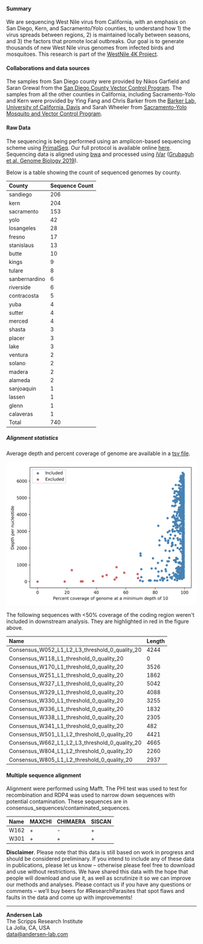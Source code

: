 #### Summary
We are sequencing West Nile virus from California, with an emphasis on San Diego, Kern, and Sacramento/Yolo counties, to understand how 1) the virus spreads between regions, 2) is maintained locally between seasons, and 3) the factors that promote local outbreaks. Our goal is to generate thousands of new West Nile virus genomes from infected birds and mosquitoes. This research is part of the [WestNile 4K Project](https://westnile4k.org/).

#### Collaborations and data sources

The samples from San Diego county were provided by Nikos Garfield and Saran Grewal from the [San Diego County Vector Control Program](https://www.sandiegocounty.gov/deh/pests/vector_disease.html). The samples from all the other counties in California, including Sacramento-Yolo and Kern were provided by Ying Fang and Chris Barker from the [Barker Lab, University of California, Davis](https://barkerlab.ucdavis.edu/) and Sarah Wheeler from [Sacramento-Yolo Mosquito and Vector Control Program](https://www.fightthebite.net/).


#### Raw Data

The sequencing is being performed using an amplicon-based sequencing scheme using [PrimalSeq](https://www.nature.com/articles/nprot.2017.066). Our full protocol is available online [here](https://docs.google.com/document/d/1PilT4w5jHO-ROsE8TL5WBGa0wSCdTHAsNl1LIOYiTgk/edit?usp=sharing). Sequencing data is aligned using [bwa](https://github.com/lh3/bwa) and processed using [iVar](https://github.com/andersen-lab/ivar) ([Grubaguh et al. Genome Biology 2019](https://genomebiology.biomedcentral.com/articles/10.1186/s13059-018-1618-7)).

Below is a table showing the count of sequenced  genomes by county.

| County          |   Sequence Count |
| :-------------- | :--------------- |
| sandiego      | 206 |
| kern          | 204 |
| sacramento    | 153 |
| yolo          |  42 |
| losangeles    |  28 |
| fresno        |  17 |
| stanislaus    |  13 |
| butte         |  10 |
| kings         |   9 |
| tulare        |   8 |
| sanbernardino |   6 |
| riverside     |   6 |
| contracosta   |   5 |
| yuba          |   4 |
| sutter        |   4 |
| merced        |   4 |
| shasta        |   3 |
| placer        |   3 |
| lake          |   3 |
| ventura       |   2 |
| solano        |   2 |
| madera        |   2 |
| alameda       |   2 |
| sanjoaquin    |   1 |
| lassen        |   1 |
| glenn         |   1 |
| calaveras     |   1 |
| Total         | 740 |

##### Alignment statistics

Average depth and percent coverage of genome are available in a [tsv file](metadata/alignment_statistics.tsv).

![Alignment statistics](https://raw.githubusercontent.com/andersen-lab/west-nile/master/plots/alignment_stats.png)

The following sequences with <50% coverage of the coding region weren't included in downstream analysis. They are highlighted in red in the figure above.

| Name                                           | Length |
|:-- | :-- |
| Consensus_W052_L1_L2_L3_threshold_0_quality_20 |   4244 |
| Consensus_W118_L1_threshold_0_quality_20       |      0 |
| Consensus_W170_L1_threshold_0_quality_20       |   3526 |
| Consensus_W251_L1_threshold_0_quality_20       |   1862 |
| Consensus_W327_L1_threshold_0_quality_20       |   5042 |
| Consensus_W329_L1_threshold_0_quality_20       |   4088 |
| Consensus_W330_L1_threshold_0_quality_20       |   3255 |
| Consensus_W336_L1_threshold_0_quality_20       |   1832 |
| Consensus_W338_L1_threshold_0_quality_20       |   2305 |
| Consensus_W341_L1_threshold_0_quality_20       |    482 |
| Consensus_W501_L1_L2_threshold_0_quality_20    |   4421 |
| Consensus_W662_L1_L2_L3_threshold_0_quality_20 |   4665 |
| Consensus_W804_L1_L2_threshold_0_quality_20    |   2260 |
| Consensus_W805_L1_L2_threshold_0_quality_20    |   2937 |

#### Multiple sequence alignment

Alignment were performed using Mafft. The PHI test was used to test for recombination and RDP4 was used to narrow down sequences with potential contamination. These sequences are in consensus_sequences/contaminated\_sequences.

| Name | MAXCHI | CHIMAERA | SISCAN |
|:-- |:-- |:-- |:--|
| W162 | +      | -        | +      |
| W301 | +      | +        | +      |

**Disclaimer**. Please note that this data is still based on work in progress and should be considered preliminary. If you intend to include any of these data in publications, please let us know – otherwise please feel free to download and use without restrictions. We have shared this data with the hope that people will download and use it, as well as scrutinize it so we can improve our methods and analyses. Please contact us if you have any questions or comments – we’ll buy beers for #ResearchParasites that spot flaws and faults in the data and come up with improvements!

---
**Andersen Lab**  
The Scripps Research Institute  
La Jolla, CA, USA  
[data@andersen-lab.com](mailto:data@andersen-lab.com)
